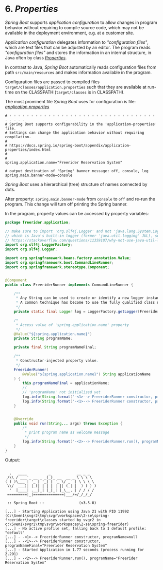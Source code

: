 # 6. *Properties*

*Spring Boot* supports *application configuration* to allow changes in program
behavior without requiring to compile source code, which may not be available
in the deployment environment, e.g. at a customer site.

*Application configuration* delegates information to *"configuration files"*,
which are text files that can be adjusted by an editor.
The program reads *"configuration files"* and stores the information in an
internal structure, in Java often by class
[*Properties*](https://docs.oracle.com/javase/8/docs/api/java/util/Properties.html).

In contrast to Java, *Spring Boot* automatically reads configuration files from
path `src/main/resources` and makes information available in the program.

Configuration files are passed to compiled files
`target/classes/application.properties`
such that they are available at run-time on the CLASSPATH (`target/classes` is
in CLASSPATH).

The most prominent file *Spring Boot* uses for configuration is file:
[*application.properties*](src/main/resources/application.properties)

```properties
# - - - - - - - - - - - - - - - - - - - - - - - - - - - - - - - - - - - - - - -
# Spring Boot supports configurability in the 'application-properties' file.
# Settings can change the application behavior without requiring compilation.
# 
# https://docs.spring.io/spring-boot/appendix/application-properties/index.html
# 
# 
spring.application.name="Freerider Reservation System"

# output destination of 'Spring' banner message: off, console, log
spring.main.banner-mode=console
```

*Spring Boot* uses a hierarchical (tree) structure of names connected by dots.

Alter property: `spring.main.banner-mode` from `console` to `off` and re-run
the program. This change will turn off printing the Spring banner.

In the program, property values can be accessed by property variables:

```java
package freerider.application;

// make sure to import 'org.slf4j.Logger' and not 'java.lang.System.Logger',
// which is Java's built-in logger (former 'java.util.logging' JUL), see
// https://stackoverflow.com/questions/11359187/why-not-use-java-util-logging
import org.slf4j.LoggerFactory;
import org.slf4j.Logger;

import org.springframework.beans.factory.annotation.Value;
import org.springframework.boot.CommandLineRunner;
import org.springframework.stereotype.Component;


@Component
public class FreeriderRunner implements CommandLineRunner {

    /**
     * Any String can be used to create or identify a new logger instance.
     * A common technique has become to use the fully qualified class name.
     */
    private static final Logger log = LoggerFactory.getLogger(FreeriderRunner.class.getName());

    /*
     * Access value of 'spring.application.name' property
     */
    @Value("${spring.application.name}")
    private String programName;

    private final String programNameFinal;

    /**
     * Constructor-injected property value.
     */
    FreeriderRunner(
        @Value("${spring.application.name}") String applicationName
    ) {
        this.programNameFinal = applicationName;
        // 
        // 'programName' not initialized yet
        log.info(String.format("-<1>--> FreeriderRunner constructor, programName=%s", programName));
        log.info(String.format("-<1>--> FreeriderRunner constructor, programNameFinal=%s", programNameFinal));
    }


    @Override
    public void run(String... args) throws Exception {
        /*
         * print program name as welcome message
         */
        log.info(String.format("-<2>--> FreeriderRunner.run(), programName=%s", programName));
    }
}
```

Output:

```

  .   ____          _            __ _ _
 /\\ / ___'_ __ _ _(_)_ __  __ _ \ \ \ \
( ( )\___ | '_ | '_| | '_ \/ _` | \ \ \ \
 \\/  ___)| |_)| | | | | || (_| |  ) ) ) )
  '  |____| .__|_| |_|_| |_\__, | / / / /
 =========|_|==============|___/=/_/_/_/

 :: Spring Boot ::                (v3.5.0)

[...] - Starting Application using Java 21 with PID 11992 (C:\Sven1\svgr2\tmp\svgr\workspaces\2-se\spring-freerider\target\classes started by svgr2 in c:\Sven1\svgr2\tmp\svgr\workspaces\2-se\spring-freerider)
[...] - No active profile set, falling back to 1 default profile: "default"
[...] - -<1>--> FreeriderRunner constructor, programName=null
[...] - -<1>--> FreeriderRunner constructor, programNameFinal="Freerider Reservation System"
[...] - Started Application in 1.77 seconds (process running for 2.291)
[...] - -<2>--> FreeriderRunner.run(), programName="Freerider Reservation System"
```
